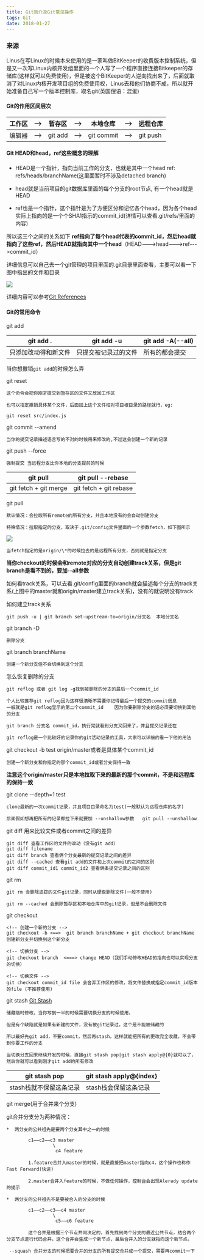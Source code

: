 ```yaml
---
title: Git简介及Git常见操作
tags: Git
date: 2018-01-27
---
```

### 来源
Linus在写Linux的时候本来使用的是一家叫做BitKeeper的收费版本控制系统，但是又一次写Linux内核开发组里面的一个人写了一个程序直接连接Bitkeeper的存储库(这样就可以免费使用)，但是被这个BitKeeper的人逆向找出来了，后面就取消了对Linux内核开发项目组的免费使用权，Linus去和他们协商不成，所以就开始准备自己写一个版本控制库，取名git(英国俚语：混蛋)

#### Git的作用区间层次
| 工作区 | --> |暂存区| --> |本地仓库| --> |远程仓库|
| ----  | ---- | ---- | ---- | ---- | ---- | ---- |
| 编辑器 | --> |git add| --> |git commit| --> |git push|

#### Git HEAD和head，ref这些概念的理解

 * HEAD是一个指针，指向当前工作的分支，也就是其中一个head  ref: refs/heads/branchName(这里面暂时不涉及detached branch)

 * head就是当前项目的git数据库里面的每个分支的root节点, 有一个head就是HEAD

 * ref也是一个指针，这个指针是为了方便区分和记忆各个head，因为各个head实际上指向的是一个个SHA1指示的commit_id(详情可以查看.git/refs/里面的内容)

所以这三个之间的关系如下 **ref指向了每个head代表的commit_id，然后head就指向了这些ref，然后HEAD就指向其中一个head**（HEAD--->head--->ref--->commit_id）

详细信息可以自己去一个git管理的项目里面的.git目录里面查看，主要可以看一下图中指出的文件和目录

![](http://7xrp7o.com1.z0.glb.clouddn.com/WechatIMG1.jpeg)

详细内容可以参考[Git References](https://git-scm.com/book/zh/v1/Git-%E5%86%85%E9%83%A8%E5%8E%9F%E7%90%86-Git-References)

#### Git的常用命令

git add

|     git add .    |     git add -u    | git add -A(--all)
|      ------      |       ------      | ------ 
| 只添加改动得和新文件 |  只提交被记录过的文件 | 所有的都会提交

当你想撤销`git add`的时候怎么弄

git reset

    这个命令会把你刚才提交到暂存区的文件又放回工作区

    也可以指定撤销具体某个文件，后面加上这个文件相对项目根目录的路径就行，eg:

    git reset src/index.js

git commit --amend 

    当你的提交记录描述语言写的不对的时候用来修改的,不过这会创建一个新的记录

git push --force

    强制提交 当远程分支比你本地的分支提前的时候

| git pull | git pull --rebase |
| -------- | ------- |
| git fetch + git merge | git fetch + git rebase |

git pull 

    默认情况：会拉取所有remote的所有分支，并且本地没有的会自动创建分支

    特殊情况：拉取指定的分支，取决于.git/config文件里面的一个参数fetch，如下图所示

![](http://7xrp7o.com1.z0.glb.clouddn.com/WechatIMG2.jpeg)

    当fetch指定的是origin/\*的时候拉去的是远程所有分支，否则就是指定分支

**当你checkout的时候会和remote对应的分支自动创建track关系，但是git branch是看不到的，要加--all参数**

如何看track关系，可以去看.git/config里面的branch就会描述每个分支的track关系(上图中的master就和origin/master建立track关系)，没有的就说明没有track

如何建立track关系   

    git push -u | git branch set-upstream-to=origin/分支名  本地分支名

git branch -D

    删除分支

git branch branchName
    
    创建一个新分支但不会切换到这个分支

怎么恢复删除的分支

    git reflog 或者 git log -g找到被删除的分支的最后一个commit_id

    个人比较推荐git reflog因为这样很清晰不需要你记得最后一个提交的commit信息
    一般就是git reflog显示的第二个commit_id    因为你要删除分支的话必须要切换到其他的分支

    git branch 分支名 commit_id，执行完就看到分支又回来了，并且提交记录还在

    git reflog是一个比较好的记录你的git活动记录的工具，大家可以详细的看一下他的用法

git checkout -b test origin/master或者是具体某个commit_id

    创建一个新分支和你指定的那个commit_id或者分支保持一致

**注意这个origin/master只是本地拉取下来的最新的那个commit，不是和远程库的保持一致**

git clone --depth=1 test

    clone最新的一次commit记录，并且项目目录命名为test(一般默认为远程仓库的名字)

    后面假如想再把所有的记录都拉下来就要加 --unshallow参数   git pull --unshallow

git diff  用来比较文件或者commit之间的差异

    git diff 查看工作区的文件的改动（没有git add）
    git diff filename
    git diff branch 查看俩个分支最新的提交记录之间的差异
    git diff --cached 查看git add的文件和上次commit的之间的区别
    git diff commit_id1 commit_id2 查看俩条提交记录之间的区别

git rm

    git rm 会删除追踪的文件git记录，同时从硬盘删除文件(一般不使用)

    git rm --cached 会删除暂存区和本地仓库中的git记录，但是不会删除文件

git checkout
    
    <!-- 创建一个新的分支 -->
    git checkout -b <==>  git branch branchName + git checkout branchName 创建新分支并切换到这个新分支
    
    <!-- 切换分支 -->
    git checkout branch  <===> change HEAD（我们手动修改HEAD的指向也可以实现分支的切换）
    
    <!-- 切换文件 -->
    git checkout commit_id file 会舍弃工作区的修改，将文件替换成指定commit_id版本的file (不推荐使用)

git stash [Git Stash](https://git-scm.com/book/zh/v1/Git-%E5%B7%A5%E5%85%B7-%E5%82%A8%E8%97%8F%EF%BC%88Stashing%EF%BC%89)

    储藏临时修改，当你写到一半的时候需要切换分支的时候使用，
    
    但是有个缺陷就是如果有新建的文件，没有被git记录过，这个是不能被储藏的
    
    所以最好先git add，不要commit，然后再stash，这样就能把所有的更改完全收藏，不会带到你要工作的分支

    当切换分支回来继续开发的时候，直接git stash pop|git stash apply@{0}就可以了，然后你就可以看到刚才git add的所有修改

| git stash pop | git stash apply@{index} |
| ---------| ---------- |
| stash栈就不保留这条记录 | stash栈会保留这条记录 |

git merge(用于合并来个分支)

 git合并分支分为两种情况：
    
    *  两分支的公共祖先是要两个分支其中之一的时候

            c1——c2——c3 master
                     \
                      c4 feature

            1.feature合并入master的时候，就是直接把master指向c4，这个操作也称作Fast Forward(快进)

            2.master合并入feature的时候，不做任何操作，控制台会出现Alerady update的提示

    *  两分支的公共祖先不是要被合入的分支的时候

            c1——c2——c3——c4 master
                     \
                      c5——c6 feature

            这个合并是根据三个节点共同决定的，首先找到两个分支的最近公共节点，结合两个分支节点进行代码合并。这个合并会生成一个新节点，最后合并入的分支就指向这个新节点。

     --squash 合并分支的时候把要合并的分支的所有提交合并成一个提交，需要再commit一下
